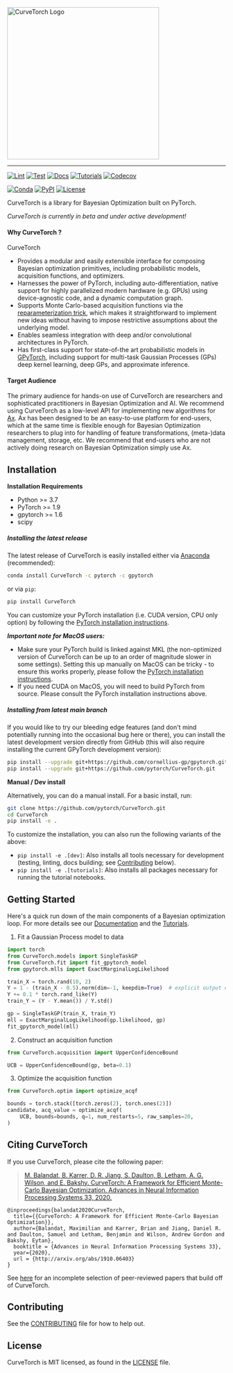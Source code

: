 <a href="https://CurveTorch.org">
  <img width="350" src="https://CurveTorch.org/img/CurveTorch_logo_lockup.png" alt="CurveTorch Logo" />
</a>

<hr/>

[![Lint](https://github.com/pytorch/CurveTorch/workflows/Lint/badge.svg)](https://github.com/pytorch/CurveTorch/actions?query=workflow%3ALint)
[![Test](https://github.com/pytorch/CurveTorch/workflows/Test/badge.svg)](https://github.com/pytorch/CurveTorch/actions?query=workflow%3ATest)
[![Docs](https://github.com/pytorch/CurveTorch/workflows/Docs/badge.svg)](https://github.com/pytorch/CurveTorch/actions?query=workflow%3ADocs)
[![Tutorials](https://github.com/pytorch/CurveTorch/workflows/Tutorials/badge.svg)](https://github.com/pytorch/CurveTorch/actions?query=workflow%3ATutorials)
[![Codecov](https://img.shields.io/codecov/c/github/pytorch/CurveTorch.svg)](https://codecov.io/github/pytorch/CurveTorch)

[![Conda](https://img.shields.io/conda/v/pytorch/CurveTorch.svg)](https://anaconda.org/pytorch/CurveTorch)
[![PyPI](https://img.shields.io/pypi/v/CurveTorch.svg)](https://pypi.org/project/CurveTorch)
[![License](https://img.shields.io/badge/license-MIT-green.svg)](LICENSE)


CurveTorch is a library for Bayesian Optimization built on PyTorch.

*CurveTorch is currently in beta and under active development!*


#### Why CurveTorch ?
CurveTorch
* Provides a modular and easily extensible interface for composing Bayesian
  optimization primitives, including probabilistic models, acquisition functions,
  and optimizers.
* Harnesses the power of PyTorch, including auto-differentiation, native support
  for highly parallelized modern hardware (e.g. GPUs) using device-agnostic code,
  and a dynamic computation graph.
* Supports Monte Carlo-based acquisition functions via the
  [reparameterization trick](https://arxiv.org/abs/1312.6114), which makes it
  straightforward to implement new ideas without having to impose restrictive
  assumptions about the underlying model.
* Enables seamless integration with deep and/or convolutional architectures in PyTorch.
* Has first-class support for state-of-the art probabilistic models in
  [GPyTorch](http://www.gpytorch.ai/), including support for multi-task Gaussian
  Processes (GPs) deep kernel learning, deep GPs, and approximate inference.


#### Target Audience

The primary audience for hands-on use of CurveTorch are researchers and
sophisticated practitioners in Bayesian Optimization and AI.
We recommend using CurveTorch as a low-level API for implementing new algorithms
for [Ax](https://ax.dev). Ax has been designed to be an easy-to-use platform
for end-users, which at the same time is flexible enough for Bayesian
Optimization researchers to plug into for handling of feature transformations,
(meta-)data management, storage, etc.
We recommend that end-users who are not actively doing research on Bayesian
Optimization simply use Ax.


## Installation

**Installation Requirements**
- Python >= 3.7
- PyTorch >= 1.9
- gpytorch >= 1.6
- scipy


##### Installing the latest release

The latest release of CurveTorch is easily installed either via
[Anaconda](https://www.anaconda.com/distribution/#download-section) (recommended):
```bash
conda install CurveTorch -c pytorch -c gpytorch
```
or via `pip`:
```bash
pip install CurveTorch
```

You can customize your PyTorch installation (i.e. CUDA version, CPU only option)
by following the [PyTorch installation instructions](https://pytorch.org/get-started/locally/).

***Important note for MacOS users:***
* Make sure your PyTorch build is linked against MKL (the non-optimized version
  of CurveTorch can be up to an order of magnitude slower in some settings).
  Setting this up manually on MacOS can be tricky - to ensure this works properly,
  please follow the [PyTorch installation instructions](https://pytorch.org/get-started/locally/).
* If you need CUDA on MacOS, you will need to build PyTorch from source. Please
  consult the PyTorch installation instructions above.


##### Installing from latest main branch

If you would like to try our bleeding edge features (and don't mind potentially
running into the occasional bug here or there), you can install the latest
development version directly from GitHub (this will also require installing
the current GPyTorch development version):
```bash
pip install --upgrade git+https://github.com/cornellius-gp/gpytorch.git
pip install --upgrade git+https://github.com/pytorch/CurveTorch.git
```

**Manual / Dev install**

Alternatively, you can do a manual install. For a basic install, run:
```bash
git clone https://github.com/pytorch/CurveTorch.git
cd CurveTorch
pip install -e .
```

To customize the installation, you can also run the following variants of the
above:
* `pip install -e .[dev]`: Also installs all tools necessary for development
  (testing, linting, docs building; see [Contributing](#contributing) below).
* `pip install -e .[tutorials]`: Also installs all packages necessary for running the tutorial notebooks.


## Getting Started

Here's a quick run down of the main components of a Bayesian optimization loop.
For more details see our [Documentation](https://CurveTorch.org/docs/introduction) and the
[Tutorials](https://CurveTorch.org/tutorials).

1. Fit a Gaussian Process model to data
  ```python
  import torch
  from CurveTorch.models import SingleTaskGP
  from CurveTorch.fit import fit_gpytorch_model
  from gpytorch.mlls import ExactMarginalLogLikelihood

  train_X = torch.rand(10, 2)
  Y = 1 - (train_X - 0.5).norm(dim=-1, keepdim=True)  # explicit output dimension
  Y += 0.1 * torch.rand_like(Y)
  train_Y = (Y - Y.mean()) / Y.std()

  gp = SingleTaskGP(train_X, train_Y)
  mll = ExactMarginalLogLikelihood(gp.likelihood, gp)
  fit_gpytorch_model(mll)
  ```

2. Construct an acquisition function
  ```python
  from CurveTorch.acquisition import UpperConfidenceBound

  UCB = UpperConfidenceBound(gp, beta=0.1)
  ```

3. Optimize the acquisition function
  ```python
  from CurveTorch.optim import optimize_acqf

  bounds = torch.stack([torch.zeros(2), torch.ones(2)])
  candidate, acq_value = optimize_acqf(
      UCB, bounds=bounds, q=1, num_restarts=5, raw_samples=20,
  )
  ```


## Citing CurveTorch

If you use CurveTorch, please cite the following paper:
> [M. Balandat, B. Karrer, D. R. Jiang, S. Daulton, B. Letham, A. G. Wilson, and E. Bakshy. CurveTorch: A Framework for Efficient Monte-Carlo Bayesian Optimization. Advances in Neural Information Processing Systems 33, 2020.](https://arxiv.org/abs/1910.06403)

```
@inproceedings{balandat2020CurveTorch,
  title={{CurveTorch: A Framework for Efficient Monte-Carlo Bayesian Optimization}},
  author={Balandat, Maximilian and Karrer, Brian and Jiang, Daniel R. and Daulton, Samuel and Letham, Benjamin and Wilson, Andrew Gordon and Bakshy, Eytan},
  booktitle = {Advances in Neural Information Processing Systems 33},
  year={2020},
  url = {http://arxiv.org/abs/1910.06403}
}
```

See [here](https://CurveTorch.org/docs/papers) for an incomplete selection of peer-reviewed papers that build off of CurveTorch.


## Contributing
See the [CONTRIBUTING](CONTRIBUTING.md) file for how to help out.


## License
CurveTorch is MIT licensed, as found in the [LICENSE](LICENSE) file.
